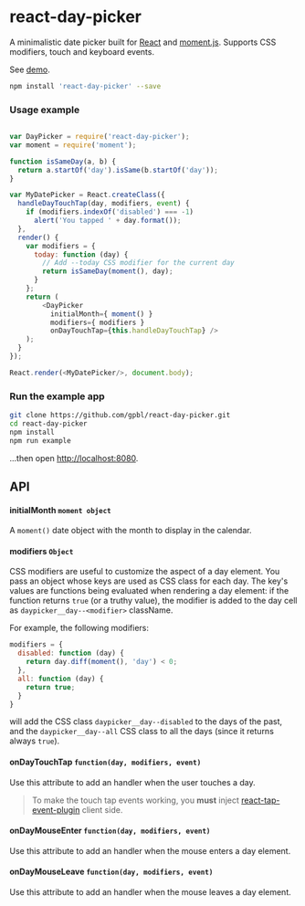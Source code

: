 # react-day-picker

A minimalistic date picker built for [React](facebook.github.io/react/) and [moment.js](http://www.momentjs.com). Supports CSS modifiers, touch and keyboard events.

See [demo](http://www.gpbl.org/react-day-picker/).

```bash
npm install 'react-day-picker' --save
```

### Usage example

```js

var DayPicker = require('react-day-picker');
var moment = require('moment');

function isSameDay(a, b) {
  return a.startOf('day').isSame(b.startOf('day'));
}

var MyDatePicker = React.createClass({
  handleDayTouchTap(day, modifiers, event) {
    if (modifiers.indexOf('disabled') === -1)
      alert('You tapped ' + day.format());
  },
  render() {
    var modifiers = {
      today: function (day) {
        // Add --today CSS modifier for the current day
        return isSameDay(moment(), day);
      }
    };
    return (
        <DayPicker 
          initialMonth={ moment() } 
          modifiers={ modifiers } 
          onDayTouchTap={this.handleDayTouchTap} />
    );
  }
});

React.render(<MyDatePicker/>, document.body);

```

### Run the example app

```bash
git clone https://github.com/gpbl/react-day-picker.git
cd react-day-picker
npm install
npm run example
```

...then open [http://localhost:8080](http://localhost:8080).

## API

#### initialMonth `moment object`

A `moment()` date object with the month to display in the calendar.

#### modifiers `Object`

CSS modifiers are useful to customize the aspect of a day element. You pass an object whose keys are used as CSS class for each day. The key's values are functions being evaluated when rendering a day element: if the function returns `true` (or a truthy value), the modifier is added to the day cell as `daypicker__day--<modifier>` className.

For example, the following modifiers:

```js
modifiers = {
  disabled: function (day) {
    return day.diff(moment(), 'day') < 0;
  },
  all: function (day) {
    return true;
  }
}
```

will add the CSS class `daypicker__day--disabled` to the days of the past, and the `daypicker__day--all` CSS class to all the days (since it returns always `true`).

#### onDayTouchTap `function(day, modifiers, event)`

Use this attribute to add an handler when the user touches a day. 

> To make the touch tap events working, you **must** inject [react-tap-event-plugin](https://github.com/zilverline/react-tap-event-plugin) client side.


#### onDayMouseEnter `function(day, modifiers, event)`

Use this attribute to add an handler when the mouse enters a day element. 

#### onDayMouseLeave `function(day, modifiers, event)`

Use this attribute to add an handler when the mouse leaves a day element. 
